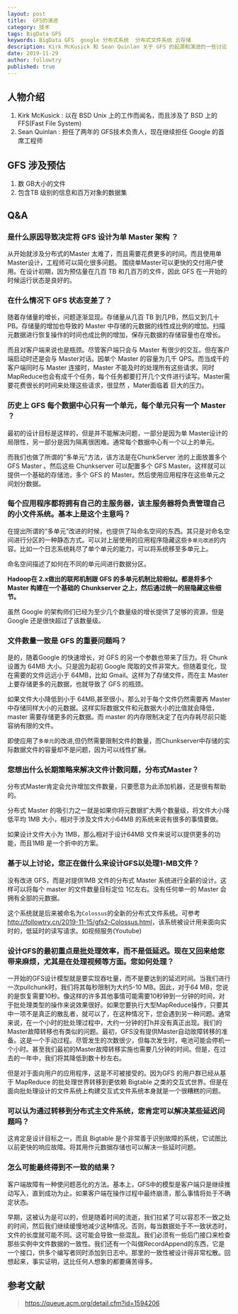 ```yaml
---
layout: post
title:  GFS的演进
category: 技术
tags: BigData GFS 
keywords: BigData GFS  google 分布式系统  分布式文件系统 云存储
description: Kirk McKusick 和 Sean Quinlan 关于 GFS 的起源和演进的一些讨论
date: 2019-11-29
author: followtry
published: true
---
```


## 人物介绍

1. Kirk McKusick : 以在 BSD Unix 上的工作而闻名，而且涉及了 BSD 上的 FFS(Fast File System)
2. Sean Quinlan : 担任了两年的 GFS技术负责人，现在继续担任 Google 的首席工程师


## GFS 涉及预估

1. 数 GB大小的文件
2. 包含TB 级别的信息和百万对象的数据集


## Q&A

### 是什么原因导致决定将 GFS 设计为单 Master 架构 ？

从开始就涉及分布式的Master 太难了，而且需要花费更多的时间。而且使用单 Master设计，工程师可以简化很多问题。 围绕单Master可以更快的交付用户使用。在设计初期，因为预估量在几百 TB 和几百万的文件，因此 GFS 在一开始的时候运行状态是良好的。

### 在什么情况下 GFS 状态变差了？

随着存储量的增长，问题逐渐显现。存储量从几百 TB 到几PB，然后又到几十PB。存储量的增加也导致的 Master 中存储的元数据的线性成比例的增加。扫描元数据进行恢复操作的时间也成比例的增加，保存元数据的存储容量也在增长。

而且对客户端来说也是瓶颈。尽管客户端只会与 Master 有很少的交互。但在客户端启动时还是会与 Master对话。因单个 Master 的容量为几千 QPS。而当成千的客户端同时与 Master 连接时，Master 不能及时的处理所有这些请求。同时 MapReduce也会有成千个任务，每个任务都要打开几个文件进行读写。Master需要花费很长的时间来处理这些请求，很显然 ，Mater面临着 巨大的压力。

### 历史上 GFS 每个数据中心只有一个单元，每个单元只有一个 Master ？

最初的设计目标是这样的，但是并不能解决问题，一部分是因为单 Master设计的局限性，另一部分是因为隔离很困难。通常每个数据中心有一个以上的单元。

而我们也做了所谓的"多单元"方法，该方法是在ChunkServer 池的上面放置多个 GFS Master 。然后这些 Chunkserver 可以配置多个 GFS Master。这样就可以提供一个基础的存储池，多个 GFS 的 Master。然后使用应用程序在这些单元之间划分数据。

###  每个应用程序都将拥有自己的主服务器，该主服务器将负责管理自己的小文件系统。基本上是这个主意吗？

在提出所谓的“多单元”改进的时候，也提供了叫命名空间的东西。其只是对命名空间进行分区的一种静态方式。可以对上层使用的应用程序隐藏这些`多单元改进`的内容。比如一个日志系统耗尽了单个单元的能力，可以将系统移至多单元上。

命名空间描述了如何在不同的单元间进行数据分区。

**Hadoop在 2.x做出的联邦机制跟 GFS 的多单元机制比较相似。都是将多个 Master 构建在一个基础的 Chunkserver 之上，然后通过统一的层隐藏这些细节。**

虽然 Google 的架构师们已经为至少几个数量级的增长提供了足够的资源，但是Google 还是很快超过了该数量级。

###  文件数量一致是 GFS 的重要问题吗？

是的，随着Google 的快速增长，对 GFS 的另一个参数也带来了压力。将 Chunk 设置为 64MB 大小。只是因为起初 Google 爬取的文件非常大。但随着变化，现在需要的文件远远小于 64MB，比如 Gmail。这样为了存储文件，而在主 Master 上要存储更多的元数据，也就导致了 GFS 的瓶颈。

如果文件大小降低到小于 64MB,甚至很小，那么对于每个文件仍然需要再 Master 中存储同样大小的元数据。这样实际数据文件和元数据大小的比值就会降低，master 需要存储更多的元数据。而 master 的内存限制决定了在内存耗尽前只能容纳有限的文件。

即使应用了`多单元`的改进,但仍然需要限制文件的数量，而Chunkserver中存储的实际数据文件的容量却不是问题，因为可以线性扩展。

### 您想出什么长期策略来解决文件计数问题，分布式Master？

分布式Master肯定会允许增加文件数量，只要愿意为此添加机器，还是很有帮助的。

分布式 Master 的吸引力之一就是如果你将元数据扩大两个数量级，将文件大小降低平均 1MB 大小，相对于涉及文件大小64MB 的系统来说有很多的事情要做。

如果设计文件大小为 1MB，那么相对于设计64MB 文件来说可以提供更多的功能，而且1MB 是一个折中的方案。

###  基于以上讨论，您正在做什么来设计GFS以处理1-MB文件？

没有改进 GFS，而是对提供1MB 文件的分布式 Master 系统进行全薪的设计。这样可以将每个 master 的文件数量目标定位 1亿左右。没有任何单一的 Master 会拥有全部的元数据。

这个系统就是后来被命名为`Colossus`的全新的分布式文件系统。可参考<http://followtry.cn/2019-11-15/gfs2-Colossus.html>，该系统被设计用来面向实时的，低延时的读写请求。如视频服务(Youtube)

### 设计GFS的最初重点是批处理效率，而不是低延迟。现在又回来给您带来麻烦，尤其是在处理视频等方面。您如何处理？

一开始的GFS设计模型就是要实现吞吐量，而不是要达到的延迟时间。当我们进行一次pullchunk时，我们将其每秒限制为大约5-10 MB。因此，对于64 MB，您说的是恢复需要10秒。像这样的许多其他事情可能需要10秒钟到一分钟的时间，对于批处理类型的操作来说效果很好。如果您要执行大型MapReduce操作，只要其中一项不是真正的散乱者，就可以了，在这种情况下，您会遇到另一种问题。通常来说，在一个小时的批处理过程中，大约一分钟的打h并没有真正出现。我们的Master故障转移也有类似的问题。最初，GFS没有提供Master自动故障转移的准备。这是一个手动过程。尽管发生的次数很少，但每次发生时，电池可能会停机一个小时。甚至我们最初的Master故障转移实施也需要几分钟的时间。但是，在过去的一年中，我们将其降低到数十秒左右。

但是对于面向用户的应用程序，这是不可被接受的。因为GFS 的用户群已经从基于 MapReduce 的批处理世界转移到更依赖 Bigtable 之类的交互式世界。但是在面向批处理设计的文件系统上构建交互式文件系统本身就是一个很糟糕的问题。


### 可以认为通过转移到分布式主文件系统，您肯定可以解决某些延迟问题吗？

这肯定是设计目标之一，而且 Bigtable 是个非常善于识别故障的系统，它试图比以前更快的响应故障。将其用作元数据存储也可以解决一些延时问题。

### 怎么可能最终得到不一致的结果？

客户端故障有一种使问题恶化的方法。基本上，GFS中的模型是客户端只是继续推动写入，直到成功为止。如果客户端在操作过程中最终崩溃，那么事情将处于不确定状态。

早期，这被认为是可以的，但是随着时间的流逝，我们拉紧了可以容忍不一致之处的时间，然后我们继续缓慢地减少这种情况。否则，每当数据处于不一致状态时，文件的长度就可能不同。这可能会导致一些混乱。我们必须有一些后门接口来检查那些实例中文件数据的一致性。我们还有一个叫做RecordAppend的东西，它是一个接口，供多个编写者同时添加到日志中。那里的一致性被设计得非常松散。回想起来，事实证明，这比任何人想象的都要痛苦得多。


## 参考文献
> <https://queue.acm.org/detail.cfm?id=1594206>